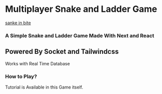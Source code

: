 # Multiplayer Snake and Ladder Game 

[sanke in bite](https://snakenbite.vercel.app)

<h3>A Simple Snake and Ladder Game Made With Next and React</h3>

## Powered By Socket and Tailwindcss

Works with Real Time Database

### How to Play?
Tutorial is Available in this Game itself.


